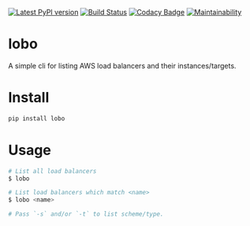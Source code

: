 [![Latest PyPI version](https://img.shields.io/pypi/v/lobo.svg)](https://pypi.python.org/pypi/lobo)
[![Build Status](https://travis-ci.org/boroivanov/lobo.svg)](https://travis-ci.org/boroivanov/lobo)
[![Codacy Badge](https://api.codacy.com/project/badge/Grade/65b11606d2974a6592a1b15fd64d01d6)](https://www.codacy.com/project/boroivanov/lobo/dashboard?utm_source=github.com&amp;utm_medium=referral&amp;utm_content=boroivanov/lobo&amp;utm_campaign=Badge_Grade_Dashboard)
[![Maintainability](https://api.codeclimate.com/v1/badges/19368e2117abcea88894/maintainability)](https://codeclimate.com/github/boroivanov/lobo/maintainability)

# lobo
A simple cli for listing AWS load balancers and their instances/targets.

# Install
```bash
pip install lobo
```

# Usage
```bash
# List all load balancers
$ lobo

# List load balancers which match <name>
$ lobo <name>

# Pass `-s` and/or `-t` to list scheme/type.
```